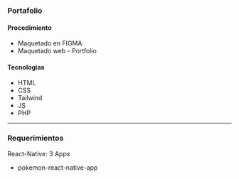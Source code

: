 ### Portafolio

#### Procedimiento
- Maquetado en FIGMA
- Maquetado web - Portfolio

#### Tecnologias
- HTML
- CSS
- Tailwind
- JS
- PHP


----------------------------------------------------

### Requerimientos

React-Native:
3 Apps
- pokemon-react-native-app
